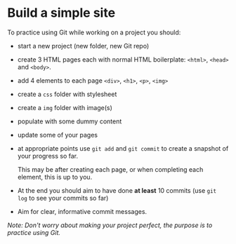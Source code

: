 # Build a simple site

To practice using Git while working on a project you should:

- start a new project (new folder, new Git repo)
- create 3 HTML pages each with normal HTML boilerplate: `<html>`, `<head>` and `<body>`.
- add 4 elements to each page `<div>`, `<h1>`, `<p>`, `<img>`
- create a `css` folder with stylesheet
- create a `img` folder with image(s)
- populate with some dummy content
- update some of your pages
- at appropriate points use `git add` and `git commit` to create a snapshot of your progress so far.

	This may be after creating each page, or when completing each element, this is up to you.
- At the end you should aim to have done **at least** 10 commits (use `git log` to see your commits so far)
- Aim for clear, informative commit messages.

*Note: Don't worry about making your project perfect, the purpose is to practice using Git.*